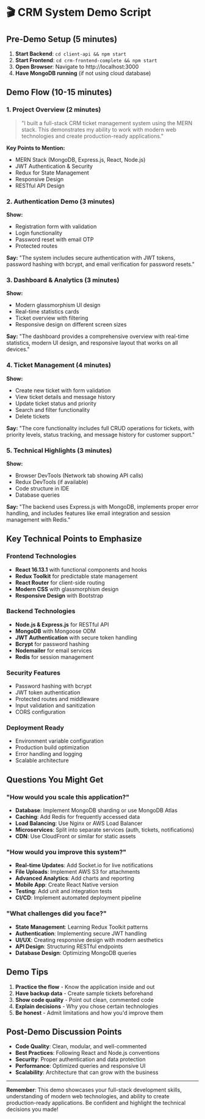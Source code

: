 # 🎬 CRM System Demo Script

## Pre-Demo Setup (5 minutes)
1. **Start Backend**: `cd client-api && npm start`
2. **Start Frontend**: `cd crm-frontend-complete && npm start`
3. **Open Browser**: Navigate to http://localhost:3000
4. **Have MongoDB running** (if not using cloud database)

## Demo Flow (10-15 minutes)

### 1. **Project Overview** (2 minutes)
> "I built a full-stack CRM ticket management system using the MERN stack. This demonstrates my ability to work with modern web technologies and create production-ready applications."

**Key Points to Mention:**
- MERN Stack (MongoDB, Express.js, React, Node.js)
- JWT Authentication & Security
- Redux for State Management
- Responsive Design
- RESTful API Design

### 2. **Authentication Demo** (3 minutes)
**Show:**
- Registration form with validation
- Login functionality
- Password reset with email OTP
- Protected routes

**Say:** "The system includes secure authentication with JWT tokens, password hashing with bcrypt, and email verification for password resets."

### 3. **Dashboard & Analytics** (3 minutes)
**Show:**
- Modern glassmorphism UI design
- Real-time statistics cards
- Ticket overview with filtering
- Responsive design on different screen sizes

**Say:** "The dashboard provides a comprehensive overview with real-time statistics, modern UI design, and responsive layout that works on all devices."

### 4. **Ticket Management** (4 minutes)
**Show:**
- Create new ticket with form validation
- View ticket details and message history
- Update ticket status and priority
- Search and filter functionality
- Delete tickets

**Say:** "The core functionality includes full CRUD operations for tickets, with priority levels, status tracking, and message history for customer support."

### 5. **Technical Highlights** (3 minutes)
**Show:**
- Browser DevTools (Network tab showing API calls)
- Redux DevTools (if available)
- Code structure in IDE
- Database queries

**Say:** "The backend uses Express.js with MongoDB, implements proper error handling, and includes features like email integration and session management with Redis."

## Key Technical Points to Emphasize

### Frontend Technologies
- **React 16.13.1** with functional components and hooks
- **Redux Toolkit** for predictable state management
- **React Router** for client-side routing
- **Modern CSS** with glassmorphism design
- **Responsive Design** with Bootstrap

### Backend Technologies
- **Node.js & Express.js** for RESTful API
- **MongoDB** with Mongoose ODM
- **JWT Authentication** with secure token handling
- **Bcrypt** for password hashing
- **Nodemailer** for email services
- **Redis** for session management

### Security Features
- Password hashing with bcrypt
- JWT token authentication
- Protected routes and middleware
- Input validation and sanitization
- CORS configuration

### Deployment Ready
- Environment variable configuration
- Production build optimization
- Error handling and logging
- Scalable architecture

## Questions You Might Get

### "How would you scale this application?"
- **Database**: Implement MongoDB sharding or use MongoDB Atlas
- **Caching**: Add Redis for frequently accessed data
- **Load Balancing**: Use Nginx or AWS Load Balancer
- **Microservices**: Split into separate services (auth, tickets, notifications)
- **CDN**: Use CloudFront or similar for static assets

### "How would you improve this system?"
- **Real-time Updates**: Add Socket.io for live notifications
- **File Uploads**: Implement AWS S3 for attachments
- **Advanced Analytics**: Add charts and reporting
- **Mobile App**: Create React Native version
- **Testing**: Add unit and integration tests
- **CI/CD**: Implement automated deployment pipeline

### "What challenges did you face?"
- **State Management**: Learning Redux Toolkit patterns
- **Authentication**: Implementing secure JWT handling
- **UI/UX**: Creating responsive design with modern aesthetics
- **API Design**: Structuring RESTful endpoints
- **Database Design**: Optimizing MongoDB queries

## Demo Tips

1. **Practice the flow** - Know the application inside and out
2. **Have backup data** - Create sample tickets beforehand
3. **Show code quality** - Point out clean, commented code
4. **Explain decisions** - Why you chose certain technologies
5. **Be honest** - Admit limitations and how you'd improve them

## Post-Demo Discussion Points

- **Code Quality**: Clean, modular, and well-commented
- **Best Practices**: Following React and Node.js conventions
- **Security**: Proper authentication and data protection
- **Performance**: Optimized queries and responsive UI
- **Scalability**: Architecture that can grow with the business

---

**Remember**: This demo showcases your full-stack development skills, understanding of modern web technologies, and ability to create production-ready applications. Be confident and highlight the technical decisions you made!
